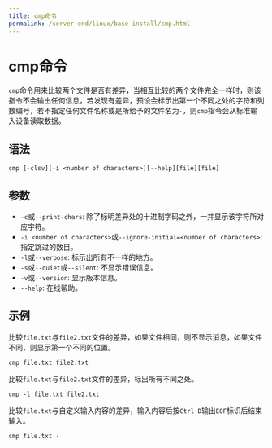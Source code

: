 ```yaml
---
title: cmp命令
permalink: /server-end/linux/base-install/cmp.html
---
```


# cmp命令

`cmp`命令用来比较两个文件是否有差异，当相互比较的两个文件完全一样时，则该指令不会输出任何信息，若发现有差异，预设会标示出第一个不同之处的字符和列数编号，若不指定任何文件名称或是所给予的文件名为`-`，则`cmp`指令会从标准输入设备读取数据。

## 语法

```shell
cmp [-clsv][-i <number of characters>][--help][file][file]
```

## 参数

- `-c`或`--print-chars`: 除了标明差异处的十进制字码之外，一并显示该字符所对应字符。
- `-i <number of characters>`或`--ignore-initial=<number of characters>`: 指定跳过的数目。
- `-l`或`--verbose`: 标示出所有不一样的地方。
- `-s`或`--quiet`或`--silent`: 不显示错误信息。
- `-v`或`--version`: 显示版本信息。
- `--help`: 在线帮助。

## 示例

比较`file.txt`与`file2.txt`文件的差异，如果文件相同，则不显示消息，如果文件不同，则显示第一个不同的位置。

```shell
cmp file.txt file2.txt
```

比较`file.txt`与`file2.txt`文件的差异，标出所有不同之处。

```shell
cmp -l file.txt file2.txt
```

比较`file.txt`与自定义输入内容的差异，输入内容后按`Ctrl+D`输出`EOF`标识后结束输入。

```shell
cmp file.txt -
```
